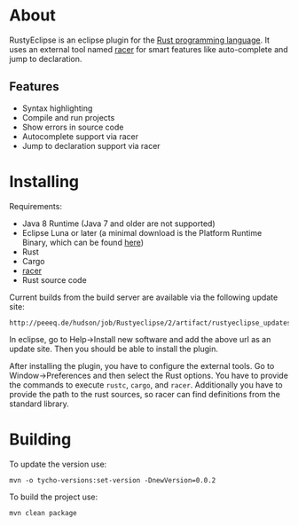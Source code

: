# About

RustyEclipse is an eclipse plugin for the [Rust programming language](http://www.rust-lang.org/).
It uses an external tool named [racer](https://github.com/phildawes/racer) for smart features like auto-complete and jump to declaration.

## Features

 * Syntax highlighting
 * Compile and run projects 
 * Show errors in source code
 * Autocomplete support via racer
 * Jump to declaration support via racer


# Installing

Requirements:

 * Java 8 Runtime (Java 7 and older are not supported)
 * Eclipse Luna or later (a minimal download is the Platform Runtime Binary, which can be found [here](http://download.eclipse.org/eclipse/downloads/))
 * Rust
 * Cargo
 * [racer](https://github.com/phildawes/racer)
 * Rust source code 

Current builds from the build server are available via the following update site:

	http://peeeq.de/hudson/job/Rustyeclipse/2/artifact/rustyeclipse_updatesite/target/site/

In eclipse, go to Help->Install new software and add the above url as an update site. 
Then you should be able to install the plugin.

After installing the plugin, you have to configure the external tools.
Go to Window->Preferences and then select the Rust options.
You have to provide the commands to execute `rustc`, `cargo`, and `racer`.
Additionally you have to provide the path to the rust sources, so racer can find definitions from the standard library.



# Building

To update the version use:

	mvn -o tycho-versions:set-version -DnewVersion=0.0.2


To build the project use:

	mvn clean package
	

